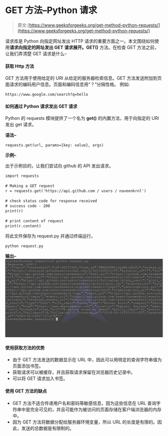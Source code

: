# GET 方法–Python 请求

> 原文:[https://www.geeksforgeeks.org/get-method-python-requests/](https://www.geeksforgeeks.org/get-method-python-requests/)

请求库是 Python 向指定网址发出 HTTP 请求的重要方面之一。本文围绕如何使用**请求向指定的网址发出 GET 请求展开。GET()** 方法。在检查 GET 方法之前，让我们弄清楚 GET 请求是什么–

#### 获取 Http 方法

GET 方法用于使用给定的 URI 从给定的服务器检索信息。GET 方法发送附加到页面请求的编码用户信息。页面和编码信息用“？”分隔性格。
例如:

```
https://www.google.com/search?q=hello
```

#### 如何通过 Python 请求发出 GET 请求

Python 的 requests 模块提供了一个名为 **get()** 的内置方法，用于向指定的 URI 发出 get 请求。

**语法–**

```
requests.get(url, params={key: value}, args)

```

**示例–**

出于示例目的，让我们尝试向 github 的 API 发出请求。

```
import requests

# Making a GET request
r = requests.get('https://api.github.com / users / naveenkrnl')

# check status code for response received
# success code - 200
print(r)

# print content of request
print(r.content)
```

将此文件保存为 request.py 并通过终端运行，

```
python request.py
```

**输出–**
![python-requests-get-method](img/0fec1d90a02d489d3d6be501534214d8.png)

#### 使用获取方法的优势

*   由于 GET 方法发送的数据显示在 URL 中，因此可以用特定的查询字符串值为页面添加书签。
*   获取请求可以被缓存，并且获取请求保留在浏览器历史记录中。
*   可以将 GET 请求加入书签。

#### 使用 GET 方法的缺点

*   GET 方法不适合传递用户名和密码等敏感信息，因为这些信息在 URL 查询字符串中是完全可见的，并且可能作为被访问的页面存储在客户端浏览器的内存中。
*   因为 GET 方法将数据分配给服务器环境变量，所以 URL 的长度是有限的。因此，发送的总数据是有限制的。
